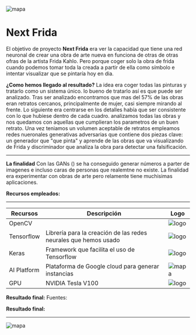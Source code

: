 ![mapa](images/portada.png)


# Next Frida
El objetivo de proyecto **Next Frida** era ver la capacidad que tiene una red neuronal de crear una obra de arte nueva en funciona de otras de otras ofras de la artista Frida Kahlo. Pero porque coger solo la obra de frida cuando podemos tomar toda la creada a partir de ella como símbolo e intentar visualizar que se pintaría hoy en dia. 

**¿Como hemos llegado al resultado?** 
La idea era coger todas las pinturas y tratarlo como un sistema único. lo  bueno de tratarlo así es que puede ser analizado. Tras ser analizado encontramos que mas del 57% de las obras eran retratos cercanos, principalmente de mujer, casi siempre mirando al frente. Lo siguiente era centrarse en los detalles había que ser consistente con lo que hubiese dentro de cada cuadro. analizamos todas las obras y nos quedamos con aquellas que cumplieran los parametros de un buen retrato.  Una vez teniamos un volumen aceptable de retratos empleamos redes nueronales generativas adversarias que contiene dos piezas clave: un generador que "que pinta" y aprende de las obras que va visualizando de Frida y discriminador que analiza la obra para detectar una falsificación.
___

**La finalidad** 
Con las GANs () se ha conseguido generar números a parter de imagenes e incluso caras de personas que realemtne no existe. La finalidad era experimentar con obras de arte pero relamente tiene muchisimas aplicaciones.


**Recursos empleados:** 
___

Recursos   | Descripción | Logo 
---------- | ----------- | ----
OpenCV     |  | ![logo](XXX)
Tensorflow | Librería para la creación de las redes neurales que hemos usado        | ![logo](XXX)
Keras      |      Framework que facilita el uso de Tensorflow       | ![logo](XXX)
AI Platform | Plataforma de Google cloud para generar instancias | ![mapa](XXX)
GPU        |  NVIDIA Tesla V100| ![logo](XXX)

**Resultado final:** 
Fuentes:

**Resultado final:** 
___


![mapa](XXX)


